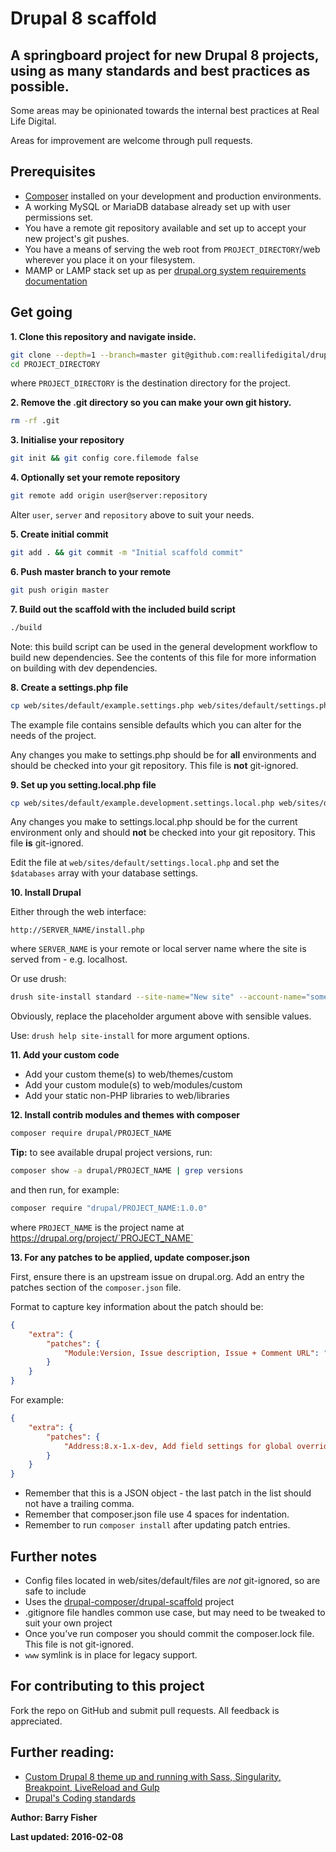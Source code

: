 # Drupal 8 scaffold

## A springboard project for new Drupal 8 projects, using as many standards and best practices as possible.

Some areas may be opinionated towards the internal best practices at Real Life Digital.

Areas for improvement are welcome through pull requests.

## Prerequisites

* [Composer](https://getcomposer.org/) installed on your development and production environments.
* A working MySQL or MariaDB database already set up with user permissions set.
* You have a remote git repository available and set up to accept your new project's git pushes.
* You have a means of serving the web root from `PROJECT_DIRECTORY`/web wherever you place it on your filesystem.
* MAMP or LAMP stack set up as per [drupal.org system requirements documentation](https://www.drupal.org/docs/7/system-requirements/web-server)

## Get going

**1. Clone this repository and navigate inside.**

```bash
git clone --depth=1 --branch=master git@github.com:reallifedigital/drupal-scaffold.git PROJECT_DIRECTORY
cd PROJECT_DIRECTORY
```

where `PROJECT_DIRECTORY` is the destination directory for the project.

**2. Remove the .git directory so you can make your own git history.**

```bash
rm -rf .git
```

**3. Initialise your repository**

```bash
git init && git config core.filemode false
```

**4. Optionally set your remote repository**

```bash
git remote add origin user@server:repository
```

Alter `user`, `server` and `repository` above to suit your needs.

**5. Create initial commit**

```bash
git add . && git commit -m "Initial scaffold commit"
```

**6. Push master branch to your remote**

```bash
git push origin master
```

**7. Build out the scaffold with the included build script**

```bash
./build
```

Note: this build script can be used in the general development workflow to build new dependencies. See the contents of this file for more information on building with dev dependencies.

**8. Create a settings.php file**

```bash
cp web/sites/default/example.settings.php web/sites/default/settings.php
```

The example file contains sensible defaults which you can alter for the needs of the project.

Any changes you make to settings.php should be for **all** environments and should be checked into your git repository. This file is **not** git-ignored.

**9. Set up you setting.local.php file**

```bash
cp web/sites/default/example.development.settings.local.php web/sites/default/settings.local.php
```

Any changes you make to settings.local.php should be for the current environment only and should **not** be checked into your git repository. This file **is** git-ignored.


Edit the file at `web/sites/default/settings.local.php` and set the `$databases` array with your database settings.

**10. Install Drupal**

Either through the web interface:

`http://SERVER_NAME/install.php`

where `SERVER_NAME` is your remote or local server name where the site is served from - e.g. localhost.

Or use drush:

```bash
drush site-install standard --site-name="New site" --account-name="something_but_not_admin" --account-pass="something_secure" --site-mail="you@yourdomain.tld"
```

Obviously, replace the placeholder argument above with sensible values.

Use: `drush help site-install` for more argument options.

**11. Add your custom code**

* Add your custom theme(s) to web/themes/custom
* Add your custom module(s) to web/modules/custom
* Add your static non-PHP libraries to web/libraries

**12. Install contrib modules and themes with composer**

```bash
composer require drupal/PROJECT_NAME
```

**Tip:** to see available drupal project versions, run:

```bash
composer show -a drupal/PROJECT_NAME | grep versions
```

and then run, for example:

```bash
composer require "drupal/PROJECT_NAME:1.0.0"
```

where `PROJECT_NAME` is the project name at https://drupal.org/project/`PROJECT_NAME`

**13. For any patches to be applied, update composer.json**

First, ensure there is an upstream issue on drupal.org. Add an entry the patches section of the `composer.json` file.

Format to capture key information about the patch should be:

```json
{
    "extra": {
        "patches": {
            "Module:Version, Issue description, Issue + Comment URL": "https://www.drupal.org/files/issues/example.patch"
        }
    }
}
```

For example:
```json
{
    "extra": {
        "patches": {
            "Address:8.x-1.x-dev, Add field settings for global overrides of required/optional behavior, https://www.drupal.org/node/2514126#comment-11917633": "https://www.drupal.org/files/issues/2514126-49.field-behavior-settings-as-table.patch"
        }
    }
}
```

* Remember that this is a JSON object - the last patch in the list should not have a trailing comma.
* Remember that composer.json file use 4 spaces for indentation.
* Remember to run `composer install` after updating patch entries.

## Further notes

* Config files located in web/sites/default/files are *not* git-ignored, so are safe to include
* Uses the [drupal-composer/drupal-scaffold](https://github.com/drupal-composer/drupal-scaffold) project
* .gitignore file handles common use case, but may need to be tweaked to suit your own project
* Once you've run composer you should commit the composer.lock file. This file is not git-ignored.
* `www` symlink is in place for legacy support.

## For contributing to this project

Fork the repo on GitHub and submit pull requests. All feedback is appreciated.

## Further reading:

* [Custom Drupal 8 theme up and running with Sass, Singularity, Breakpoint, LiveReload and Gulp](http://www.reallifedigital.com/blog/how-we-got-custom-drupal-8-theme-and-running-sass-singularity-breakpoint-livereload-and-gulp)
* [Drupal's Coding standards](https://www.drupal.org/docs/develop/standards)

**Author: Barry Fisher**

**Last updated: 2016-02-08**
